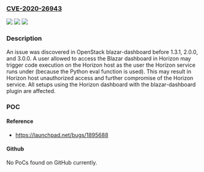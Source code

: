 ### [CVE-2020-26943](https://cve.mitre.org/cgi-bin/cvename.cgi?name=CVE-2020-26943)
![](https://img.shields.io/static/v1?label=Product&message=n%2Fa&color=blue)
![](https://img.shields.io/static/v1?label=Version&message=n%2Fa&color=blue)
![](https://img.shields.io/static/v1?label=Vulnerability&message=n%2Fa&color=brighgreen)

### Description

An issue was discovered in OpenStack blazar-dashboard before 1.3.1, 2.0.0, and 3.0.0. A user allowed to access the Blazar dashboard in Horizon may trigger code execution on the Horizon host as the user the Horizon service runs under (because the Python eval function is used). This may result in Horizon host unauthorized access and further compromise of the Horizon service. All setups using the Horizon dashboard with the blazar-dashboard plugin are affected.

### POC

#### Reference
- https://launchpad.net/bugs/1895688

#### Github
No PoCs found on GitHub currently.

